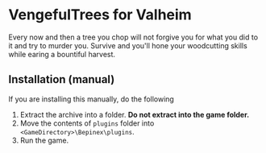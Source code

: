 
# VengefulTrees for Valheim

Every now and then a tree you chop will not forgive you for what you did to it and try to murder you. 
Survive and you'll hone your woodcutting skills while earing a bountiful harvest.

## Installation (manual)

If you are installing this manually, do the following

1. Extract the archive into a folder. **Do not extract into the game folder.**
2. Move the contents of `plugins` folder into `<GameDirectory>\Bepinex\plugins`.
3. Run the game.
